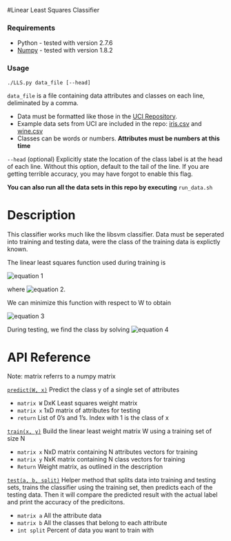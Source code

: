 #Linear Least Squares Classifier

### Requirements
* Python - tested with version 2.7.6
* [Numpy](http://docs.scipy.org/doc/numpy/user/index.html) - tested with version 1.8.2

### Usage

`./LLS.py data_file [--head]`

`data_file`
is a file containing data attributes and classes on each line,
deliminated by a comma.

* Data must be formatted like those in the 
[UCI Repository](https://archive.ics.uci.edu/ml/datasets.html).
* Example data sets from UCI are included in the repo:
[iris.csv](https://bitbucket.org/cot4501group3/least-squares-classifier/src/c2922f380e70ae6b27532103fe8590a192c66a0d/iris.csv?at=master) and
[wine.csv](https://bitbucket.org/cot4501group3/least-squares-classifier/src/c2922f380e70ae6b27532103fe8590a192c66a0d/wine.csv?at=master)
* Classes can be words or numbers. **Attributes must be numbers at this time**

`--head`
    (optional) Explicitly state the location of the class label is 
	at the head of each line. Without this option,
	default to the tail of the line.
	If you are getting terrible accuracy, you may have forgot to enable this flag.

**You can also run all the data sets in this repo by executing** `run_data.sh`

# Description
This classifier works much like the libsvm classifier.
Data must be seperated into training and testing data, were the class of 
the training data is explictly known.


The linear least squares function used during training is

![equation 1](http://i.imgur.com/CuREKNc.gif)

where ![equation 2](http://i.imgur.com/XPpduiv.gif).

We can minimize this function with respect to W to obtain

![equation 3](http://i.imgur.com/fYEyEXd.gif)

During testing, we find the class by solving
![equation 4](http://i.imgur.com/1OQTEd6.gif)

# API Reference
Note: matrix referrs to a numpy matrix

[`predict(W, x)`](https://bitbucket.org/cot4501group3/least-squares-classifier/src/ea33ea84eaf43c0d73d691abf58932d9b87c9e93/LLS.py?at=master#cl-43)
Predict the class y of a single set of attributes

* `matrix W` DxK Least squares weight matrix
* `matrix x` 1xD matrix of attributes for testing
* `return` List of 0’s and 1’s. Index with 1 is the class of x

[`train(x, y)`](https://bitbucket.org/cot4501group3/least-squares-classifier/src/ea33ea84eaf43c0d73d691abf58932d9b87c9e93/LLS.py?at=master#cl-8)
Build the linear least weight matrix W using a training set of size N

* `matrix x` NxD matrix containing N attributes vectors for training
* `matrix y` NxK matrix containing N class vectors for training
* `Return` Weight matrix, as outlined in the description


[`test(a, b, split)`](https://bitbucket.org/cot4501group3/least-squares-classifier/src/ea33ea84eaf43c0d73d691abf58932d9b87c9e93/LLS.py?at=master#cl-83)
Helper method that splits data into training and testing sets,
trains the classifier using the training set,
then predicts each of the testing data.
Then it will compare the predicted result with the actual label
and print the accuracy of the predicitons.

* `matrix a`    All the attribute data
* `matrix b`    All the classes that belong to each attribute
* `int split`   Percent of data you want to train with

